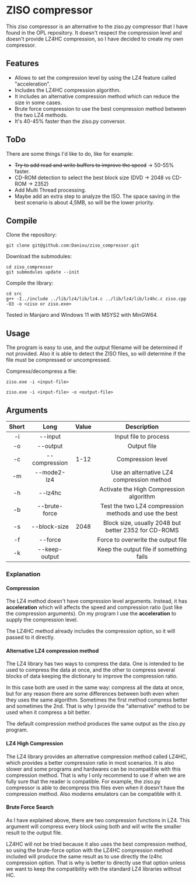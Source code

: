# ZISO compressor

This ziso compressor is an alternative to the ziso.py compressor that I have found in the OPL repository. It doesn't respect the compression level and doesn't provide LZ4HC compression, so I have decided to create my own compressor.

## Features

* Allows to set the compression level by using the LZ4 feature called "acceleration".
* Includes the LZ4HC compression algorithm.
* It includes an alternative compression method which can reduce the size in some cases.
* Brute force compression to use the best compression method between the two LZ4 methods.
* It's 40-45% faster than the ziso.py conversor.

## ToDo

There are some things I'd like to do, like for example:

* ~~Try to add read and write buffers to improve the speed~~ -> 50-55% faster.
* CD-ROM detection to select the best block size (DVD -> 2048 vs CD-ROM -> 2352)
* Add Multi Thread processing.
* Maybe add an extra step to analyze the ISO. The space saving in the best scenario is about 4,5MB, so will be the lower priority.

## Compile

Clone the repository:

```
git clone git@github.com:Danixu/ziso_compressor.git
```

Download the submodules:

```
cd ziso_compressor
git submodules update --init
```

Compile the library:

```
cd src
g++ -I../include ../lib/lz4/lib/lz4.c ../lib/lz4/lib/lz4hc.c ziso.cpp -O3 -o <ziso or ziso.exe>
```

Tested in Manjaro and Windows 11 with MSYS2 with MinGW64.

## Usage

The program is easy to use, and the output filename will be determined if not provided. Also it is able to detect the ZISO files, so will determine if the file must be compressed or uncompressed.

Compress/decompress a file:

```
ziso.exe -i <input-file>

ziso.exe -i <input-file> -o <output-file>
```

## Arguments

| Short |      Long     | Value |                      Description                      |
|:-----:|:-------------:|:-----:|:-----------------------------------------------------:|
|   -i  | --input       |       | Input file to process                                 |
|   -o  | --output      |       | Output file                                           |
|   -c  | --compression |  1-12 | Compression level                                     |
|   -m  | --mode2-lz4   |       | Use an alternative LZ4 compression method             |
|   -h  | --lz4hc       |       | Activate the High Compression algorithm               |
|   -b  | --brute-force |       | Test the two LZ4 compression methods and use the best |
|   -s  | --block-size  |  2048 | Block size, usually 2048 but better 2352 for CD-ROMS  |
|   -f  | --force       |       | Force to overwrite the output file                    |
|   -k  | --keep-output |       | Keep the output file if something fails               |


### Explanation

#### Compression

The LZ4 method doesn't have compression level arguments. Instead, it has **acceleration** which will affects the speed and compression ratio (just like the compression arguments). On my program I use the **acceleration** to supply the compression level.

The LZ4HC method already includes the compression option, so it will passed to it directly.

#### Alternative LZ4 compression method

The LZ4 library has two ways to compress the data. One is intended to be used to compress the data at once, and the other to compress several blocks of data keeping the dictionary to improve the compression ratio.

In this case both are used in the same way: compress all the data at once, but for any reason there are some differences between both even when they uses the same algorithm. Sometimes the first method compress better and sometimes the 2nd. That is why I provide the "alternative" method to be used when it compress a bit better.

The default compression method produces the same output as the ziso.py program.

#### LZ4 High Compression

The LZ4 library provides an alternative compression method called LZ4HC, which provides a better compression ratio in most scenarios. It is also slower and some programs and hardwares can be incompatible with this compression method. That is why I only recommend to use if when we are fully sure that the reader is compatible. For example, the ziso.py compressor is able to decompress this files even when it doesn't have the compression method. Also moderns emulators can be compatible with it.

#### Brute Force Search

As I have explained above, there are two compression functions in LZ4. This argument will compress every block using both and will write the smaller result to the output file.

LZ4HC will not be tried because it also uses the best compression method, so using the brute-force option with the LZ4HC compression method included will produce the same result as to use directly the lz4hc compression option. That is why is better to directly use that option unless we want to keep the compatibility with the standard LZ4 libraries without HC.